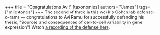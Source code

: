+++
title = "Congratulations Avi!"
[taxonomies]
authors=["James"]
tags=["milestones"]
+++
The second of three in this week's Cohen lab defense-o-rama — congratulations to Avi Ramu for successfully defending his thesis, "Sources and consequences of cell-to-cell variability in gene expression"! Watch [a recording of the defense here](https://wustl.box.com/s/0no7yomzcbg8s3n7fqp57ir8cluyl9by).